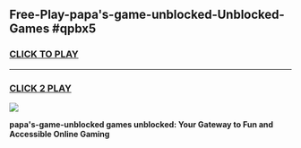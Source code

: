 
## Free-Play-papa's-game-unblocked-Unblocked-Games #qpbx5
<h3>
<a href="https://news.freeplayer.one?title=papa's-game-unblocked&ref=8M">CLICK TO PLAY</a></h3>
<hr>

<h3>
<a href="https://news.freeplayer.one?title=papa's-game-unblocked&ref=8M">CLICK 2 PLAY</a>
  
</h3>

<a href="https://news.freeplayer.one?title=papa's-game-unblocked&ref=8M"><img src="https://clearcache.store/games.png"></a>


**papa's-game-unblocked games unblocked: Your Gateway to Fun and Accessible Online Gaming**
